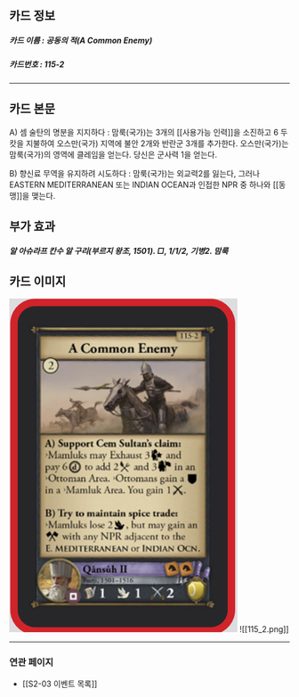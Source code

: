 ## 카드 정보
##### 카드 이름 : 공동의 적(A Common Enemy)
##### 카드번호 : 115-2
---
## 카드 본문

A) 셈 술탄의 명분을 지지하다 : 맘룩(국가)는 3개의 [[사용가능 인력]]을 소진하고 6 두캇을 지불하여 오스만(국가) 지역에 불안 2개와 반란군 3개를 추가한다. 오스만(국가)는 맘룩(국가)의 영역에 클레임을 얻는다. 당신은 군사력 1을 얻는다.

B) 향신료 무역을 유지하려 시도하다 : 맘룩(국가)는 외교력2를 잃는다, 그러나 EASTERN MEDITERRANEAN 또는 INDIAN OCEAN과 인접한 NPR 중 하나와 [[동맹]]을 맺는다. 

## 부가 효과
##### 알 아슈라프 칸수 알 구리(부르지 왕조, 1501). □, 1/1/2, 기병2. 맘룩

## 카드 이미지
<img src="\Assets\115_2.png"/>
![[115_2.png]]

--- 

### 연관 페이지
- [[S2-03 이벤트 목록]]